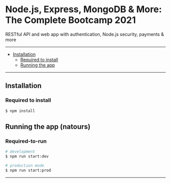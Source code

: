 # Node.js, Express, MongoDB & More: The Complete Bootcamp 2021

RESTful API and web app with authentication, Node.js security, payments & more

---

- [Installation](#installation)
  - [Required to install](#Required-to-install)
  - [Running the app](#Required-to-run)

---

## Installation

### Required to install

```bash
$ npm install
```

## Running the app (natours)

### Required-to-run

```bash
# development
$ npm run start:dev

# production mode
$ npm run start:prod
```

---
